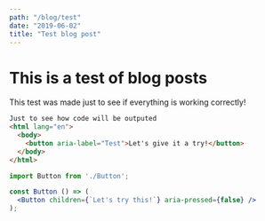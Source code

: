 ```yaml
---
path: "/blog/test"
date: "2019-06-02"
title: "Test blog post"
---
```


# This is a test of blog posts

This test was made just to see if everything is working correctly!

```html
Just to see how code will be outputed
<html lang="en">
  <body>
    <button aria-label="Test">Let's give it a try!</button>
  </body>
</html>
```

```jsx
import Button from './Button';

const Button () => (
  <Button children={`Let's try this!`} aria-pressed={false} />
);
```
